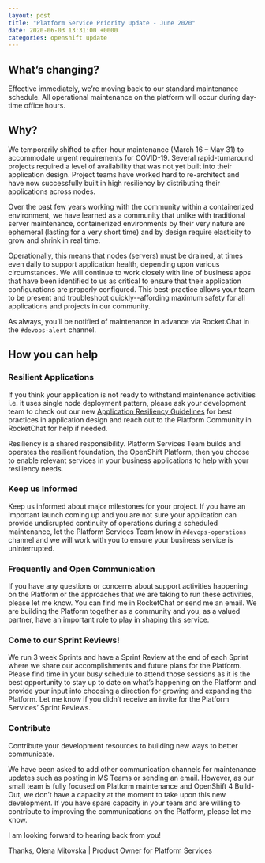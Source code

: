 ```yaml
---
layout: post
title: "Platform Service Priority Update - June 2020"
date: 2020-06-03 13:31:00 +0000
categories: openshift update
---
```



## What’s changing?

Effective immediately, we’re moving back to our standard maintenance schedule.  All operational maintenance on the platform will occur during day-time office hours.

## Why?

We temporarily shifted to after-hour maintenance (March 16 – May 31) to accommodate urgent requirements for COVID-19. Several rapid-turnaround projects required a level of availability that was not yet built into their application design. Project teams have worked hard to re-architect and have now successfully built in high resiliency by distributing their applications across nodes.

Over the past few years working with the community within a containerized environment, we have learned as a community that unlike with traditional server maintenance, containerized environments by their very nature are ephemeral (lasting for a very short time) and by design require elasticity to grow and shrink in real time.

Operationally, this means that nodes (servers) must be drained, at times even daily to support application health, depending upon various circumstances.  We will continue to work closely with line of business apps that have been identified to us as critical to ensure that their application configurations are properly configured.
This best-practice allows your team to be present and troubleshoot quickly--affording maximum safety for all applications and projects in our community.

As always, you’ll be notified of maintenance in advance via Rocket.Chat in the `#devops-alert` channel.

## How you can help


### Resilient Applications

If you think your application is not ready to withstand maintenance activities i.e. it uses single node deployment pattern, please ask your development team to check out our new [Application Resiliency Guidelines](https://developer.gov.bc.ca/Resiliency-Guidelines) for best practices in application design and reach out to the Platform Community in RocketChat for help if needed.

Resiliency is a shared responsibility.  Platform Services Team builds and operates the resilient foundation, the OpenShift Platform, then you choose to enable relevant services in your business applications to help with your resiliency needs.


### Keep us Informed

Keep us informed about major milestones for your project. If you have an important launch coming up and you are not sure your application can provide undisrupted continuity of operations during a scheduled maintenance, let the Platform Services Team know in `#devops-operations` channel and we will work with you to ensure your business service is uninterrupted.


### Frequently and Open Communication

If you have any questions or concerns about support activities happening on the Platform or the approaches that we are taking to run these activities, please let me know. You can find me in RocketChat or send me an email.  We are building the Platform together as a community and you, as a valued partner, have an important role to play in shaping this service.

### Come to our Sprint Reviews!

We run 3 week Sprints and have a Sprint Review at the end of each Sprint where we share our accomplishments and future plans for the Platform. Please find time in your busy schedule to attend those sessions as it is the best opportunity to stay up to date on what’s happening on the Platform and provide your input into choosing a direction for growing and expanding the Platform. Let me know if you didn’t receive an invite for the Platform Services’ Sprint Reviews.

### Contribute 

Contribute your development resources to building new ways to better communicate.

We have been asked to add other communication channels for maintenance updates such as posting in MS Teams or sending an email. However, as our small team is fully focused on Platform maintenance and OpenShift 4 Build-Out, we don’t have a capacity at the moment to take upon this new development. If you have spare capacity in your team and are willing to contribute to improving the communications on the Platform, please let me know.

I am looking forward to hearing back from you!

Thanks,
Olena Mitovska | Product Owner for Platform Services